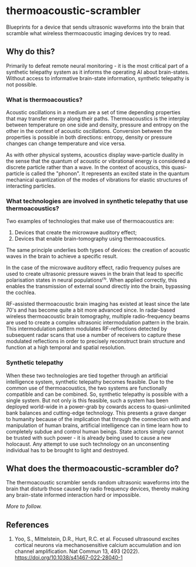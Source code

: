 # thermoacoustic-scrambler

Blueprints for a device that sends ultrasonic waveforms into the brain that scramble what wireless thermoacoustic imaging devices try to read.

## Why do this?

Primarily to defeat remote neural monitoring - it is the most critical part of a synthetic telepathy system as it informs the operating AI about brain-states. Without access to informative brain-state information, synthetic telepathy is not possible.

### What is thermoacoustics?

Acoustic oscillations in a medium are a set of time depending properties that may transfer energy along their paths. Thermoacoustics is the interplay between temperature on one side and density, pressure and entropy on the other in the context of acoustic oscillations. Conversion between the properties is possible in both directions: entropy, density or pressure changes can change temperature and vice versa.

As with other physical systems, acoustics display wave-particle duality in the sense that the quantum of acoustic or vibrational energy is considered a discrete particle rather than a wave. In the context of acoustics, this quasi-particle is called the "phonon". It represents an excited state in the quantum mechanical quantization of the modes of vibrations for elastic structures of interacting particles.

### What technologies are involved in synthetic telepathy that use thermoacoustics?

Two examples of technologies that make use of thermoacoustics are:

1) Devices that create the microwave auditory effect;
2) Devices that enable brain-tomography using thermoacoustics.

The same principle underlies both types of devices: the creation of acoustic waves in the brain to achieve a specific result.

In the case of the microwave auditory effect, radio frequency pulses are used to create ultrasonic pressure waves in the brain that lead to specific polarisation states in neural populations⁽¹⁾. When applied correctly, this enables the transmission of external sound directly into the brain, bypassing the cochlea.

RF-assisted thermoacoustic brain imaging has existed at least since the late 70's and has become quite a bit more advanced since. In radar-based wireless thermoacoustic brain tomography, multiple radio-frequency beams are used to create a complex ultrasonic intermodulation pattern in the brain. This intermodulation pattern modulates RF-reflections detected by subsequent radar scans that use a number of receivers to capture these modulated reflections in order to precisely reconstruct brain structure and function at a high temporal and spatial resolution.

### Synthetic telepathy

When these two technologies are tied together through an artificial intelligence system, synthetic telepathy becomes feasible. Due to the common use of thermoacoustics, the two systems are functionally compatible and can be combined. So, synthetic telepathy is possible with a single system. But not only is this feasible, such a system has been deployed world-wide in a power-grab by cowards access to quasi-unlimited bank balances and cutting-edge technology. This presents a grave danger to humanity because of the implication that through the connection with and manipulation of human brains, artificial intelligence can in time learn how to completely subdue and control human beings. State actors simply cannot be trusted with such power - it is already being used to cause a new holocaust. Any attempt to use such technology on an unconsenting individual has to be brought to light and destroyed.

## What does the thermoacoustic-scrambler do?

The thermoacoustic scrambler sends random ultrasonic waveforms into the brain that disturb those caused by radio frequency devices, thereby making any brain-state informed interaction hard or impossible.

*More to follow.*

## References

1. Yoo, S., Mittelstein, D.R., Hurt, R.C. et al. Focused ultrasound excites cortical neurons via mechanosensitive calcium accumulation and ion channel amplification. Nat Commun 13, 493 (2022). https://doi.org/10.1038/s41467-022-28040-1


<div style="display: none">
⁰¹²³⁴⁵⁶⁷⁸⁹⁺⁻⁼⁽⁾ⁿⁱ
</div>
